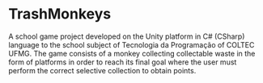 # TrashMonkeys
A school game project developed on the Unity platform in C# (CSharp) language to the school subject of Tecnologia da Programação of COLTEC UFMG. The game consists of a monkey collecting collectable waste in the form of platforms in order to reach its final goal where the user must perform the correct selective collection to obtain points.



